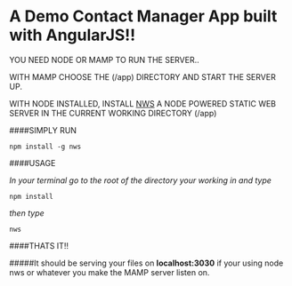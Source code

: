 A Demo Contact Manager App built with AngularJS!!
=======


YOU NEED NODE OR MAMP TO RUN THE SERVER..

WITH MAMP CHOOSE THE (/app) DIRECTORY AND START THE SERVER UP.

WITH NODE INSTALLED, INSTALL [NWS](https://npmjs.org/package/nws "NWS") A NODE POWERED STATIC WEB SERVER IN THE CURRENT WORKING DIRECTORY (/app)

####SIMPLY RUN 

``````
npm install -g nws

``````

####USAGE

*In your terminal go to the root of the directory your working in and type*

``````
npm install

``````
*then type*

``````
nws

``````

####THATS IT!!

#####It should be serving your files on __localhost:3030__ if your using node nws or whatever you make the MAMP server listen on.
